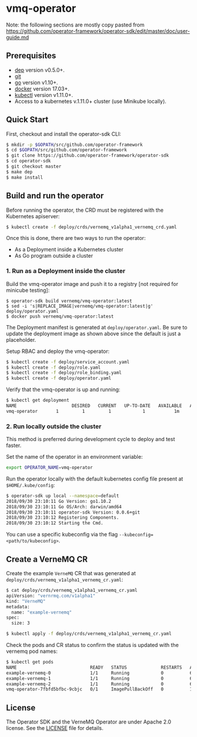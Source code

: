 # vmq-operator

Note: the following sections are mostly copy pasted from https://github.com/operator-framework/operator-sdk/edit/master/doc/user-guide.md

## Prerequisites

- [dep][dep_tool] version v0.5.0+.
- [git][git_tool]
- [go][go_tool] version v1.10+.
- [docker][docker_tool] version 17.03+.
- [kubectl][kubectl_tool] version v1.11.0+.
- Access to a kubernetes v.1.11.0+ cluster (use Minikube locally).

## Quick Start

First, checkout and install the operator-sdk CLI:

```sh
$ mkdir -p $GOPATH/src/github.com/operator-framework
$ cd $GOPATH/src/github.com/operator-framework
$ git clone https://github.com/operator-framework/operator-sdk
$ cd operator-sdk
$ git checkout master
$ make dep
$ make install
```

## Build and run the operator

Before running the operator, the CRD must be registered with the Kubernetes apiserver:

```sh
$ kubectl create -f deploy/crds/vernemq_v1alpha1_vernemq_crd.yaml
```

Once this is done, there are two ways to run the operator:

- As a Deployment inside a Kubernetes cluster
- As Go program outside a cluster

### 1. Run as a Deployment inside the cluster

Build the vmq-operator image and push it to a registry [not required for minicube testing]:
```
$ operator-sdk build vernemq/vmq-operator:latest
$ sed -i 's|REPLACE_IMAGE|vernemq/vmq-operator:latest|g' deploy/operator.yaml
$ docker push vernemq/vmq-operator:latest
```

The Deployment manifest is generated at `deploy/operator.yaml`. Be sure to update the deployment image as shown above since the default is just a placeholder.

Setup RBAC and deploy the vmq-operator:

```sh
$ kubectl create -f deploy/service_account.yaml
$ kubectl create -f deploy/role.yaml
$ kubectl create -f deploy/role_binding.yaml
$ kubectl create -f deploy/operator.yaml
```

Verify that the vmq-operator is up and running:

```sh
$ kubectl get deployment
NAME                     DESIRED   CURRENT   UP-TO-DATE   AVAILABLE   AGE
vmq-operator       1         1         1            1           1m
```

### 2. Run locally outside the cluster

This method is preferred during development cycle to deploy and test faster.

Set the name of the operator in an environment variable:

```sh
export OPERATOR_NAME=vmq-operator
```

Run the operator locally with the default kubernetes config file present at `$HOME/.kube/config`:

```sh
$ operator-sdk up local --namespace=default
2018/09/30 23:10:11 Go Version: go1.10.2
2018/09/30 23:10:11 Go OS/Arch: darwin/amd64
2018/09/30 23:10:11 operator-sdk Version: 0.0.6+git
2018/09/30 23:10:12 Registering Components.
2018/09/30 23:10:12 Starting the Cmd.
```

You can use a specific kubeconfig via the flag `--kubeconfig=<path/to/kubeconfig>`.

## Create a VerneMQ CR

Create the example `VerneMQ` CR that was generated at `deploy/crds/vernemq_v1alpha1_vernemq_cr.yaml`:

```sh
$ cat deploy/crds/vernemq_v1alpha1_vernemq_cr.yaml
apiVersion: "vernrmq.com/v1alpha1"
kind: "VerneMQ"
metadata:
  name: "example-vernemq"
spec:
  size: 3

$ kubectl apply -f deploy/crds/vernemq_v1alpha1_vernemq_cr.yaml
```
Check the pods and CR status to confirm the status is updated with the vernemq pod names:

```sh
$ kubectl get pods
NAME                            READY   STATUS             RESTARTS   AGE
example-vernemq-0               1/1     Running            0          6m31s
example-vernemq-1               1/1     Running            0          6m19s
example-vernemq-2               1/1     Running            0          6m18s
vmq-operator-7fbfd5bfbc-9cbjc   0/1     ImagePullBackOff   0          11m
```

## License

The Operator SDK and the VerneMQ Operator are under Apache 2.0 license. See the [LICENSE][license_file] file for details.

[operator_link]: https://coreos.com/operators/
[proposals_docs]: ./doc/proposals
[sdk_cli_ref]: ./doc/sdk-cli-reference.md
[guide]: ./doc/user-guide.md
[samples]: https://github.com/operator-framework/operator-sdk-samples
[of-home]: https://github.com/operator-framework
[of-blog]: https://coreos.com/blog/introducing-operator-framework
[contrib]: ./CONTRIBUTING.MD
[bug_guide]:./doc/dev/reporting_bugs.md
[license_file]:./LICENSE
[dep_tool]:https://golang.github.io/dep/docs/installation.html
[git_tool]:https://git-scm.com/downloads
[go_tool]:https://golang.org/dl/
[docker_tool]:https://docs.docker.com/install/
[kubectl_tool]:https://kubernetes.io/docs/tasks/tools/install-kubectl/
[controller_runtime]: https://github.com/kubernetes-sigs/controller-runtime
[ansible_user_guide]:./doc/ansible/user-guide.md
[helm_user_guide]:./doc/helm/user-guide.md
